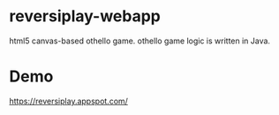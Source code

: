 # reversiplay-webapp

html5 canvas-based othello game.
othello game logic is written in Java.

# Demo

https://reversiplay.appspot.com/
